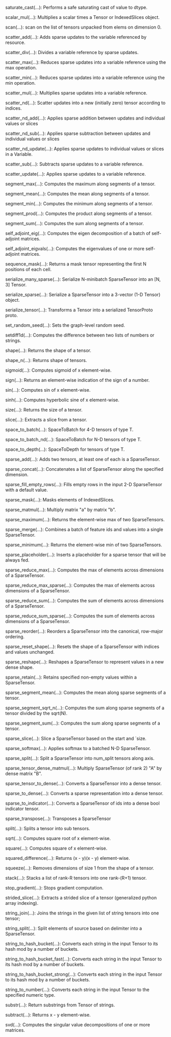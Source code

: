 saturate_cast(...): Performs a safe saturating cast of value to dtype.

scalar_mul(...): Multiplies a scalar times a Tensor or IndexedSlices object.

scan(...): scan on the list of tensors unpacked from elems on dimension 0.

scatter_add(...): Adds sparse updates to the variable referenced by resource.

scatter_div(...): Divides a variable reference by sparse updates.

scatter_max(...): Reduces sparse updates into a variable reference using the max operation.

scatter_min(...): Reduces sparse updates into a variable reference using the min operation.

scatter_mul(...): Multiplies sparse updates into a variable reference.

scatter_nd(...): Scatter updates into a new (initially zero) tensor according to indices.

scatter_nd_add(...): Applies sparse addition between updates and individual values or slices

scatter_nd_sub(...): Applies sparse subtraction between updates and individual values or slices

scatter_nd_update(...): Applies sparse updates to individual values or slices in a Variable.

scatter_sub(...): Subtracts sparse updates to a variable reference.

scatter_update(...): Applies sparse updates to a variable reference.

segment_max(...): Computes the maximum along segments of a tensor.

segment_mean(...): Computes the mean along segments of a tensor.

segment_min(...): Computes the minimum along segments of a tensor.

segment_prod(...): Computes the product along segments of a tensor.

segment_sum(...): Computes the sum along segments of a tensor.

self_adjoint_eig(...): Computes the eigen decomposition of a batch of self-adjoint matrices.

self_adjoint_eigvals(...): Computes the eigenvalues of one or more self-adjoint matrices.

sequence_mask(...): Returns a mask tensor representing the first N positions of each cell.

serialize_many_sparse(...): Serialize N-minibatch SparseTensor into an [N, 3] Tensor.

serialize_sparse(...): Serialize a SparseTensor into a 3-vector (1-D Tensor) object.

serialize_tensor(...): Transforms a Tensor into a serialized TensorProto proto.

set_random_seed(...): Sets the graph-level random seed.

setdiff1d(...): Computes the difference between two lists of numbers or strings.

shape(...): Returns the shape of a tensor.

shape_n(...): Returns shape of tensors.

sigmoid(...): Computes sigmoid of x element-wise.

sign(...): Returns an element-wise indication of the sign of a number.

sin(...): Computes sin of x element-wise.

sinh(...): Computes hyperbolic sine of x element-wise.

size(...): Returns the size of a tensor.

slice(...): Extracts a slice from a tensor.

space_to_batch(...): SpaceToBatch for 4-D tensors of type T.

space_to_batch_nd(...): SpaceToBatch for N-D tensors of type T.

space_to_depth(...): SpaceToDepth for tensors of type T.

sparse_add(...): Adds two tensors, at least one of each is a SparseTensor.

sparse_concat(...): Concatenates a list of SparseTensor along the specified dimension.

sparse_fill_empty_rows(...): Fills empty rows in the input 2-D SparseTensor with a default value.

sparse_mask(...): Masks elements of IndexedSlices.

sparse_matmul(...): Multiply matrix "a" by matrix "b".

sparse_maximum(...): Returns the element-wise max of two SparseTensors.

sparse_merge(...): Combines a batch of feature ids and values into a single SparseTensor.

sparse_minimum(...): Returns the element-wise min of two SparseTensors.

sparse_placeholder(...): Inserts a placeholder for a sparse tensor that will be always fed.

sparse_reduce_max(...): Computes the max of elements across dimensions of a SparseTensor.

sparse_reduce_max_sparse(...): Computes the max of elements across dimensions of a SparseTensor.

sparse_reduce_sum(...): Computes the sum of elements across dimensions of a SparseTensor.

sparse_reduce_sum_sparse(...): Computes the sum of elements across dimensions of a SparseTensor.

sparse_reorder(...): Reorders a SparseTensor into the canonical, row-major ordering.

sparse_reset_shape(...): Resets the shape of a SparseTensor with indices and values unchanged.

sparse_reshape(...): Reshapes a SparseTensor to represent values in a new dense shape.

sparse_retain(...): Retains specified non-empty values within a SparseTensor.

sparse_segment_mean(...): Computes the mean along sparse segments of a tensor.

sparse_segment_sqrt_n(...): Computes the sum along sparse segments of a tensor divided by the sqrt(N).

sparse_segment_sum(...): Computes the sum along sparse segments of a tensor.

sparse_slice(...): Slice a SparseTensor based on the start and `size.

sparse_softmax(...): Applies softmax to a batched N-D SparseTensor.

sparse_split(...): Split a SparseTensor into num_split tensors along axis.

sparse_tensor_dense_matmul(...): Multiply SparseTensor (of rank 2) "A" by dense matrix "B".

sparse_tensor_to_dense(...): Converts a SparseTensor into a dense tensor.

sparse_to_dense(...): Converts a sparse representation into a dense tensor.

sparse_to_indicator(...): Converts a SparseTensor of ids into a dense bool indicator tensor.

sparse_transpose(...): Transposes a SparseTensor

split(...): Splits a tensor into sub tensors.

sqrt(...): Computes square root of x element-wise.

square(...): Computes square of x element-wise.

squared_difference(...): Returns (x - y)(x - y) element-wise.

squeeze(...): Removes dimensions of size 1 from the shape of a tensor.

stack(...): Stacks a list of rank-R tensors into one rank-(R+1) tensor.

stop_gradient(...): Stops gradient computation.

strided_slice(...): Extracts a strided slice of a tensor (generalized python array indexing).

string_join(...): Joins the strings in the given list of string tensors into one tensor;

string_split(...): Split elements of source based on delimiter into a SparseTensor.

string_to_hash_bucket(...): Converts each string in the input Tensor to its hash mod by a number of buckets.

string_to_hash_bucket_fast(...): Converts each string in the input Tensor to its hash mod by a number of buckets.

string_to_hash_bucket_strong(...): Converts each string in the input Tensor to its hash mod by a number of buckets.

string_to_number(...): Converts each string in the input Tensor to the specified numeric type.

substr(...): Return substrings from Tensor of strings.

subtract(...): Returns x - y element-wise.

svd(...): Computes the singular value decompositions of one or more matrices.
